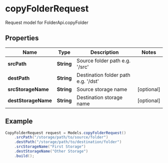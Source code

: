 # copyFolderRequest

Request model for FolderApi.copyFolder

## Properties

Name | Type | Description | Notes
---- | ---- | ----------- | -----
**srcPath** | **String**| Source folder path e.g. &#39;/src&#39; |
**destPath** | **String**| Destination folder path e.g. &#39;/dst&#39; |
**srcStorageName** | **String**| Source storage name | [optional]
**destStorageName** | **String**| Destination storage name | [optional]

## Example
```java
CopyFolderRequest request = Models.copyFolderRequest()
    .srcPath("/storage/path/to/source/folder")
    .destPath("/storage/path/to/destination/folder")
    .srcStorageName("First Storage")
    .destStorageName("Other Storage")
    .build();
```

